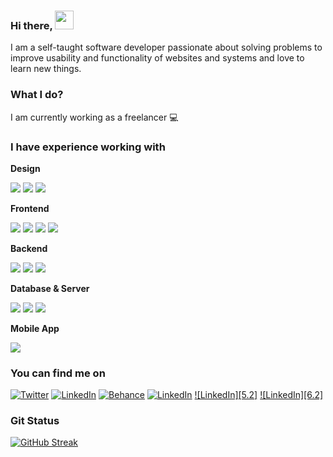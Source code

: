 ### Hi there, <img src="https://raw.githubusercontent.com/MartinHeinz/MartinHeinz/master/wave.gif" width="30px">

I am a self-taught software developer passionate about solving problems to improve usability and functionality of websites and systems and love to learn new things.

### What I do?

I am currently working as a freelancer 💻

### I have experience working with

**Design**

![](https://img.shields.io/badge/Adobe%20Illustrator-FF9A00?style=for-the-badge&logo=adobe%20illustrator&logoColor=white)
![](https://img.shields.io/badge/Adobe%20XD-FF61F6?style=for-the-badge&logo=Adobe%20XD&logoColor=white)
![](https://img.shields.io/badge/Photoshop-31A8FF?style=for-the-badge&logo=Adobe%20photoshop&logoColor=white)

**Frontend**

![](https://img.shields.io/badge/HTML-E37400?style=for-the-badge&logo=html5&logoColor=white)
![](https://img.shields.io/badge/CSS-1A73E8?style=for-the-badge&logo=css3&logoColor=white)
![](https://img.shields.io/badge/Bootstrap-563D7C?style=for-the-badge&logo=bootstrap&logoColor=white)
![](https://img.shields.io/badge/JavaScript-F7DF1E?style=for-the-badge&logo=javascript&logoColor=white)

**Backend**

![](https://img.shields.io/badge/PHP-777BB4?style=for-the-badge&logo=php&logoColor=white)
![](https://img.shields.io/badge/CodeIgniter-EF4223?style=for-the-badge&logo=codeIgniter&logoColor=white)
![](https://img.shields.io/badge/Laravel-4285F4?style=for-the-badge&logo=laravel&logoColor=white)

**Database & Server**

![](https://img.shields.io/badge/Apache-4285F4?style=for-the-badge&logo=apache&logoColor=white)
![](https://img.shields.io/badge/MySQL-005C84?style=for-the-badge&logo=mysql&logoColor=white)
![](https://img.shields.io/badge/firebase-ffca28?style=for-the-badge&logo=firebase&logoColor=black)

**Mobile App**

![](https://img.shields.io/badge/Flutter-4285F4?style=for-the-badge&logo=flutter&logoColor=white)

### You can find me on
[![Twitter][1.2]][1] [![LinkedIn][2.2]][2] [![Behance][3.2]][3] [![LinkedIn][4.2]][4] [![LinkedIn][5.2]][5] [![LinkedIn][6.2]][6]

<!-- Icons -->
[1.2]: https://img.shields.io/badge/Twitter-1DA1F2?style=for-the-badge&logo=twitter&logoColor=white
[2.2]: https://img.shields.io/badge/LinkedIn-0077B5?style=for-the-badge&logo=linkedin&logoColor=white
[3.2]: https://img.shields.io/badge/-Behance-blue?style=for-the-badge&logo=behance&logoColor=white 
[4.2]: https://img.shields.io/badge/Dribbble-EA4C89?style=for-the-badge&logo=dribbble&logoColor=white
<!-- [5.2]: https://img.shields.io/badge/Hashnode-2962FF?style=for-the-badge&logo=hashnode&logoColor=white -->
<!-- [6.2]: https://img.shields.io/badge/Codepen-000000?style=for-the-badge&logo=codepen&logoColor=white -->

<!-- Links to your social media accounts -->
[1]: https://twitter.com/blaw_idris
[2]: https://www.linkedin.com/in/b-law-idris
[3]: https://www.behance.net/idrisblaw
[4]: https://dribbble.com/blawidris1
[5]: https://hashnode.com/@blawIdris
[6]: https://codepen.io/blawidris

### Git Status
[![GitHub Streak](https://github-readme-streak-stats.herokuapp.com?user=blawidris&date_format=M%20j%5B%2C%20Y%5D)](https://git.io/streak-stats)
<!--![blawidris's GitHub stats](https://github-readme-stats.vercel.app/api?username=blawidris&show_icons=true&count_private=true&theme=radical)-->
